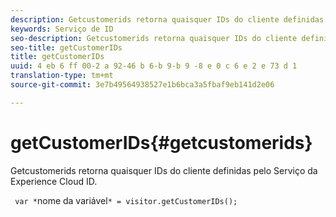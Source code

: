 ```yaml
---
description: Getcustomerids retorna quaisquer IDs do cliente definidas pelo Serviço da Experience Cloud ID.
keywords: Serviço de ID
seo-description: Getcustomerids retorna quaisquer IDs do cliente definidas pelo Serviço da Experience Cloud ID.
seo-title: getCustomerIDs
title: getCustomerIDs
uuid: 4 eb 6 ff 00-2 a 92-46 b 6-b 9-b 9 -8 e 0 c 6 e 2 e 73 d 1
translation-type: tm+mt
source-git-commit: 3e7b49564938527e1b6bca3a5fbaf9eb141d2e06

---
```



# getCustomerIDs{#getcustomerids}

Getcustomerids retorna quaisquer IDs do cliente definidas pelo Serviço da Experience Cloud ID.

<!--
Is there anything else we can say about this??
-->

` var *`nome da variável`* = visitor.getCustomerIDs();`
